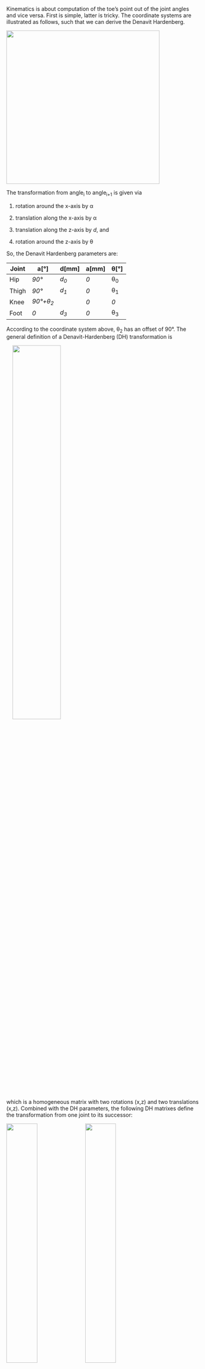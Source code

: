 Kinematics is about computation of the toe’s point out of the joint angles and vice versa. First is simple, latter is tricky. The coordinate systems are illustrated as follows, such that we can derive the Denavit Hardenberg.

<img width="400px" src="../images/image003.png"/>

The transformation from angle<sub>i</sub> to angle<sub>i+1</sub> is given via 

1. rotation around the x-axis by α

2. translation along the x-axis by α

3. translation along the z-axis by *d*, and

4. rotation around the z-axis by θ

So, the Denavit Hardenberg parameters are:

| Joint      | a[°]                  | d[mm]             | a[mm]            | θ[°]           |
|----------  | ----------------------| ----------------- | ---------------- | -------------- | 
| Hip        | *90°*                 | *d<sub>0</sub>*   | *0*              | θ<sub>0</sub>  |
| Thigh      | *90°*                 | *d<sub>1</sub>*   | *0*              | θ<sub>1</sub>  |
| Knee       | *90°+θ<sub>2</sub>*   |                   | *0*              | *0*             |                |
| Foot       | *0*                   | *d<sub>3</sub>*   | *0*              | θ<sub>3</sub>  |

According to the coordinate system above, θ<sub>2</sub> has an offset of 90°. The general definition of a Denavit-Hardenberg (DH) transformation is

&nbsp;&nbsp;&nbsp;&nbsp;<img width=50% src="../images/image005.png"/>  

which is a homogeneous matrix with two rotations (x,z) and two translations (x,z).
Combined with the DH parameters, the following DH matrixes define the transformation from one joint to its successor:

<img width=40% src="../images/image006.png"/>  
<img width=40% src="../images/image007.png"/>  
<img width=35% src="../images/image008.png"/>  
<img width=35% src="../images/image008.png"/>  

## Forward Kinematics

With the DH transformation matrixes at hand, computation of the leg’s pose out of the joint angles is straight forward. The matrix representing the toe’s pose <img width=50% src="../images/image010.png"/> is 

&nbsp;&nbsp;&nbsp;&nbsp;<img width=20% src="../images/image011.png"/> 


By multiplying the transformation matrix with the origin (as homogeneous vector), we get the absolute coordinates of the toe point (*TP*) centre point in world coordinate system (i.e. relative to the legs’s base).

&nbsp;&nbsp;&nbsp;&nbsp;<img width=15% src="../images/image012.png"/>


That was easy. The tricky part comes now.


## Inverse Kinematics 

Inverse kinematics denotes the computation of all joint angles out of the toe’s position (TP). Since the leg has four joints, it is becomes clear that there is an infinite number of solutions for that, so I need to predefine one angle with an arbitrary definition. Having the objective in mind of moving the higher limbs of the leg as little as possible, I arbitrarily chose θ<sub>0</sub> and set it as angle bisector of the toe to the hip (from bird’s perspective):

&nbsp;&nbsp;&nbsp;&nbsp;<img width=30% src="../images/image013.png"/>


We get 

&nbsp;&nbsp;&nbsp;&nbsp;<img width=30% src="../images/image014.png"/>

Later on, we will need the coordinates of end of the first limb (A) which is <img width=20% src="../images/image015.png"/>

Computation of the second angle θ<sub>1</sub>  at point A requires a geometric analysis. The leg is denoted in blue, all construction lines are red.

&nbsp;&nbsp;&nbsp;&nbsp;<img src="../images/image016.png"/>

We consider the triangle from A, B and C. The two lines <img src="../images/image017.png"/> and <img ="../images/image017.png"/>are of fixed length. So, the point C is upon the circle with the centre H and the radius of the triangle’s height. Additionally, C is defined as function of θ<sub>0</sub> and θ<sub>1</sub>, so we should be able to derive θ<sub>1</sub> by intersecting the circle with C(θ<sub>0</sub> ,θ<sub>1</sub>).

The only thing we need to do is to express that in terms of coordinates. First, we compute the length of a, b and c:

&nbsp;&nbsp;&nbsp;&nbsp;<img width=15% src="../images/image019.png"/>

&nbsp;&nbsp;&nbsp;&nbsp;<img width=15% src="../images/image020.png"/>

&nbsp;&nbsp;&nbsp;&nbsp;<img width=10% src="../images/image021.png"/>

Now that the triangle is defined, we can compute the height <img width=10% src="../images/image022.png"/> by Herons formula

&nbsp;&nbsp;&nbsp;&nbsp;<img width=50% src="../images/image023.png"/>

The base of the height H is defined by 

&nbsp;&nbsp;&nbsp;&nbsp;<img width=30% src="../images/image024.png"/>


Now we need to define the circle *K* with radius *h* and centre *H*. This is done by <img width=20% src="../images/image025.png"/> with S orthogonal to <img width=5% src="../images/image026.png"/> beginning from H and T orthogonal to S and <img width=15% src="../images/image026.png"/> :

&nbsp;&nbsp;&nbsp;&nbsp;<img width=20% src="../images/image027.png"/>

So, with the arbitrary assumption <img width=5% src="../images/image028.png"/> and the length <img width=5% src="../images/image029.png"/> we get 

&nbsp;&nbsp;&nbsp;&nbsp;<img width=30% src="../images/image030.png"/>


(This equation could be simplified, but this way programming is easier by computing the y coordinate and deriving the x coordinate)
There are two possibilities for S, representing two configuration with knee up and knee down. We always take the healthy one where the knee is above the toe point. Finally, T is defined by its orthogonality to S and its length <img width=7% src="../images/image031.png"/>:

&nbsp;&nbsp;&nbsp;&nbsp;<img width=20% src="../images/image032.png"/>


Having the circle defined, we need to intersect it with the possible positions of C:

&nbsp;&nbsp;&nbsp;&nbsp;<img width=40% src="../images/image033.png"/>


Hereby denotes <<img width=20% src="../images/image034.png"/> . We consider only the equations of x and y coordinates and solve these for *d<sub>1</sub>sub>c<sub>1<sub>*.Equating gives

&nbsp;&nbsp;&nbsp;&nbsp;<img width=80% src="../images/image036.png"/>


This needs to be solved by in order to get point C. Unfortunately, we have sin and cos in the equation, but luckily with the same parameter. Wikipedia helps with sinusoids:

&nbsp;&nbsp;&nbsp;&nbsp;<<img width=90% src="../images/image037.png"/>


This is used to solve the equation above for alpha:

&nbsp;&nbsp;&nbsp;&nbsp;<img width=60% src="../images/image038.png"/>

&nbsp;&nbsp;&nbsp;&nbsp;<img width=60% src="../images/image039.png"/>

&nbsp;&nbsp;&nbsp;&nbsp;<img width=40% src="../images/image040.png"/>


Out of alpha we get C by <img width=25% src="../images/image041.png"/>, out of C we compute θ<sub>1</sub> by considering the z-coordinate of C:


&nbsp;&nbsp;&nbsp;&nbsp;<img width=20% src="../images/image042.png"/>


which results in 

&nbsp;&nbsp;&nbsp;&nbsp;<img width=20% src="../images/image043.png"/>


The first angle is always the hardest, time for a beer.

We leave the knee-turn-angle θ<sub>2</sub> aside for a while and continue with the tibia θ<sub>3</sub>. This is done by considering the triangle ABC, and the angle at the point C represents θ<sub>3</sub>. In a fully elongated leg θ<sub>3</sub> is 0.
Therefore, <img width=10% src="../images/image044.png"/> 

The last angle θ<sub>2</sub> is computed by use of

&nbsp;&nbsp;&nbsp;&nbsp;<img width=8% src="../images/image045.png"/>


So, let’s have a closer look into the transformation matrix <img width=1% src="../images/image046.png"/> and check if there are some useful equations considering that we already have all other angles. Annoying multiplication results in

&nbsp;&nbsp;&nbsp;&nbsp;<img width=60% src="../images/image047.png"/>


Since we need to compare this to the toe point, it is not necessary to compute the full matrix, the right column is sufficient. We are lucky, the third line has only one expression that depends on θ<sub>2</sub>, so we get

&nbsp;&nbsp;&nbsp;&nbsp;<img width=30% src="../images/image048.png"/>


Again, arcsin results in two solutions, so we need the other coordinates as well to check which solution is valid.
That’s it. Surprisingly complex for a leg with only 4 degrees of freedom.


# Body Kinematics

Attaching 5 legs to a body implies to compute the leg kinematics depending on each hip. Additionally, we might want to translate and rotate the belly in certain limit. Since the chapter on leg kinematics computes the angles out of the toe in the hip coordinate system, we need to translate each leg’s toe point into the hip’s coordinate system.

&nbsp;&nbsp;&nbsp;&nbsp;<img width=80% src="../images/image049.png"/>

The pentapod’s pose is given in the body’s coordinate system, which origin is on the ground right below the body button. Since the belly can translate or rotate, the next coordinate system is the belly coordinate system which origin is the belly button. When the pentapod is in the default position, the belly coordinate system is translated in the z-axis only by the height of the belly. Finally, we have 5 hip coordinate systems which are x-translated by the distance of the belly to the hip and z-rotated by <img width=8% src="../images/image050.png"/>, where n is the number of the leg.
We define the transformation matrix *Belly* that defines the belly coordinate system out of the body coordinate system, that is a 3D rotation matrix plus a translation along the belly coordinates:

&nbsp;&nbsp;&nbsp;&nbsp;<img width=80% src="../images/image051.png"/>

Per leg we have an own transformation matrix which is a rotation in the xy-pane around z

&nbsp;&nbsp;&nbsp;&nbsp;<img width=30% src="../images/image052.png"/>


Having a point in one coordinate system and watching it from another one is done by multiplying it with the inverse transformation matrix. So, the toe point from the hips coordinate system toe<sub>hip</sub> is computed out of the toe point from the body’s coordinate system by 

&nbsp;&nbsp;&nbsp;&nbsp;<img width=25% src="../images/image054.png"/>


Computing-wise, the inverse matrix is done by Gauss or similar approaches with a complexity of o(nm/2), which might be bad for the performance. Luckily, the inverse of a symmetric rotation matrix is the transposed matrix, and the rest can be computed by 

&nbsp;&nbsp;&nbsp;&nbsp;<img width=50% src="../images/image056.png"/>

which is much simpler.